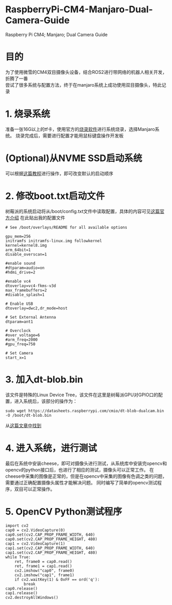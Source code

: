 # RaspberryPi-CM4-Manjaro-Dual-Camera-Guide
Raspberry Pi CM4; Manjaro; Dual Camera Guide

# 目的
为了使用微雪的CM4双目摄像头设备，结合ROS2进行带网络的机器人相关开发，折腾了一番<br>
尝试了很多系统与配置方法，终于在manjaro系统上成功使用双目摄像头，特此记录

# 1. 烧录系统
准备一张16G以上的tf卡，使用官方的[烧录软件](https://www.raspberrypi.com/documentation/computers/getting-started.html#using-raspberry-pi-imager)进行系统烧录，选择Manjaro系统。
烧录完成后，需要进行配置才能用鼠标键盘操作开发板

# (Optional)从NVME SSD启动系统
可以根据[这篇教程](https://dphacks.com/2021/11/21/how-to-boot-a-pi-cm4-from-nvme-ssd/)进行操作，即可改变默认的启动顺序

# 2. 修改boot.txt启动文件
树莓派的系统启动将从/boot/config.txt文件中读取配置，具体的内容可见[这篇官方介绍](https://www.raspberrypi.com/documentation/computers/config_txt.html)
在此贴出我的配置文件

```
# See /boot/overlays/README for all available options

gpu_mem=256
initramfs initramfs-linux.img followkernel
kernel=kernel8.img
arm_64bit=1
disable_overscan=1

#enable sound
#dtparam=audio=on
#hdmi_drive=2

#enable vc4
dtoverlay=vc4-fkms-v3d
max_framebuffers=2
#disable_splash=1

# Enable USB
dtoverlay=dwc2,dr_mode=host

# Set External Antenna
dtparam=ant1

# Overclock
#over_voltage=6
#arm_freq=2000
#gpu_freq=750

# Set Camera
start_x=1
```

# 3. 加入dt-blob.bin
该文件是特殊的Linux Device Tree，该文件在这里是树莓派GPU对GPIO口的配置，进入系统后，该部分的操作为：<br>
```
sudo wget https://datasheets.raspberrypi.com/cmio/dt-blob-dualcam.bin -O /boot/dt-blob.bin
```
从[这篇文章中找到](https://www.raspberrypi.com/documentation/computers/compute-module.html#quickstart-guide)

# 4. 进入系统，进行测试
最后在系统中安装cheese，即可对摄像头进行测试，从系统库中安装完opencv和opencv的python接口后，也进行了相应的测试，摄像头可以正常工作。
在cheese中采集的图像是正常的，但是在opencv中采集的图像有色调之类的问题，需要通过正确配置摄像头属性才能解决问题。
同时编写了简单的opencv测试程序，双目可以正常操作。

# 5. OpenCV Python测试程序
```
import cv2
cap0 = cv2.VideoCapture(0)
cap0.set(cv2.CAP_PROP_FRAME_WIDTH, 640)
cap0.set(cv2.CAP_PROP_FRAME_HEIGHT, 480)
cap1 = cv2.VideoCapture(1)
cap1.set(cv2.CAP_PROP_FRAME_WIDTH, 640)
cap1.set(cv2.CAP_PROP_FRAME_HEIGHT, 480)
while True:
    ret, frame0 = cap0.read()
    ret, frame1 = cap1.read()
    cv2.imshow("cap0", frame0)
    cv2.imshow("cap1", frame1)
    if cv2.waitKey(1) & 0xFF == ord('q'):
        break
cap0.release()
cap1.release()
cv2.destroyAllWindows()
```
